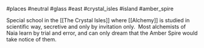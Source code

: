#places #neutral #glass #east #crystal_isles  #island  #amber_spire

Special school in the [[The Crystal Isles]] where [[Alchemy]] is studied in scientific way, secretive and only by invitation only.  Most alchemists of Naia learn by trial and error, and can only dream that the Amber Spire would take notice of them.